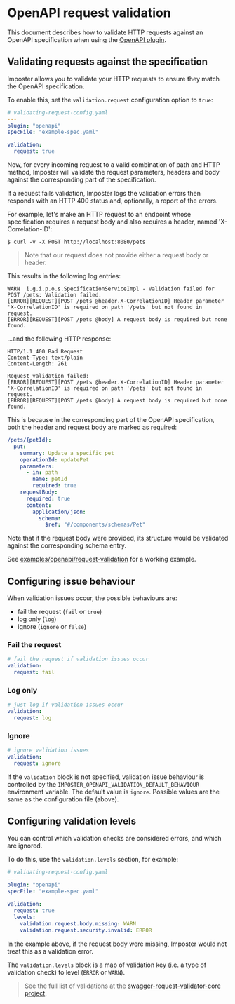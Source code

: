 # OpenAPI request validation

This document describes how to validate HTTP requests against an OpenAPI specification when using the [OpenAPI plugin](./openapi_plugin.md).

## Validating requests against the specification

Imposter allows you to validate your HTTP requests to ensure they match the OpenAPI specification.

To enable this, set the `validation.request` configuration option to `true`:

```yaml
# validating-request-config.yaml
---
plugin: "openapi"
specFile: "example-spec.yaml"

validation:
  request: true
```

Now, for every incoming request to a valid combination of path and HTTP method, Imposter will validate the request parameters, headers and body against the corresponding part of the specification.

If a request fails validation, Imposter logs the validation errors then responds with an HTTP 400 status and, optionally, a report of the errors.

For example, let's make an HTTP request to an endpoint whose specification requires a request body and also requires a header, named 'X-Correlation-ID':

```shell
$ curl -v -X POST http://localhost:8080/pets
```

> Note that our request does not provide either a request body or header.

This results in the following log entries:

```
WARN  i.g.i.p.o.s.SpecificationServiceImpl - Validation failed for POST /pets: Validation failed.
[ERROR][REQUEST][POST /pets @header.X-CorrelationID] Header parameter 'X-CorrelationID' is required on path '/pets' but not found in request.
[ERROR][REQUEST][POST /pets @body] A request body is required but none found.
```

...and the following HTTP response:

```shell
HTTP/1.1 400 Bad Request
Content-Type: text/plain
Content-Length: 261

Request validation failed:
[ERROR][REQUEST][POST /pets @header.X-CorrelationID] Header parameter 'X-CorrelationID' is required on path '/pets' but not found in request.
[ERROR][REQUEST][POST /pets @body] A request body is required but none found.
```

This is because in the corresponding part of the OpenAPI specification, both the header and request body are marked as required:

```yaml
/pets/{petId}:
  put:
    summary: Update a specific pet
    operationId: updatePet
    parameters:
      - in: path
        name: petId
        required: true
    requestBody:
      required: true
      content:
        application/json:
          schema:
            $ref: "#/components/schemas/Pet" 
```

Note that if the request body were provided, its structure would be validated against the corresponding schema entry.

See [examples/openapi/request-validation](https://github.com/outofcoffee/imposter/blob/master/docs/examples/openapi/request-validation) for a working example.

## Configuring issue behaviour

When validation issues occur, the possible behaviours are:

- fail the request (`fail` or `true`)
- log only (`log`)
- ignore (`ignore` or `false`)

### Fail the request

```yaml
# fail the request if validation issues occur
validation:
  request: fail
```

### Log only

```yaml
# just log if validation issues occur
validation:
  request: log
```

### Ignore

```yaml
# ignore validation issues
validation:
  request: ignore
```

If the `validation` block is not specified, validation issue behaviour is controlled by the `IMPOSTER_OPENAPI_VALIDATION_DEFAULT_BEHAVIOUR` environment variable. The default value is `ignore`. Possible values are the same as the configuration file (above).

## Configuring validation levels

You can control which validation checks are considered errors, and which are ignored.

To do this, use the `validation.levels` section, for example:

```yaml
# validating-request-config.yaml
---
plugin: "openapi"
specFile: "example-spec.yaml"

validation:
  request: true
  levels:
    validation.request.body.missing: WARN
    validation.request.security.invalid: ERROR
```

In the example above, if the request body were missing, Imposter would not treat this as a validation error.

The `validation.levels` block is a map of validation key (i.e. a type of validation check) to level (`ERROR` or `WARN`).

> See the full list of validations at the [swagger-request-validator-core project](https://bitbucket.org/atlassian/swagger-request-validator/src/master/swagger-request-validator-core/src/main/resources/swagger/validation/messages.properties).
